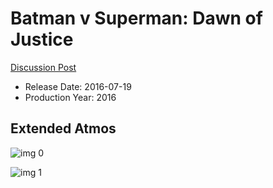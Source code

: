 # Batman v Superman: Dawn of Justice

[Discussion Post](https://www.avsforum.com/threads/bass-eq-for-filtered-movies.2995212/post-56904674)

* Release Date: 2016-07-19
* Production Year: 2016

## Extended Atmos

![img 0](https://i.imgur.com/5pVCUzN.jpg)

![img 1](https://i.imgur.com/2Xb4cAe.png)

